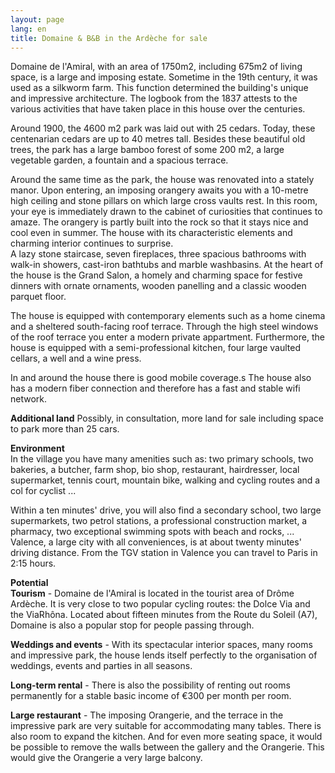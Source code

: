 ```yaml
---
layout: page
lang: en
title: Domaine & B&B in the Ardèche for sale
---
```


Domaine de l'Amiral, with an area of 1750m2, including 675m2 of living space, is a large and imposing estate. Sometime in the 19th century, it was used as a silkworm farm. This function determined the building's unique and impressive architecture. The logbook from the 1837 attests to the various activities that have taken place in this house over the centuries.

Around 1900, the 4600 m2 park was laid out with 25 cedars. Today, these centenarian cedars are up to 40 metres tall. Besides these beautiful old trees, the park has a large bamboo forest of some 200 m2, a large vegetable garden, a fountain and a spacious terrace.

Around the same time as the park, the house was renovated into a stately manor. Upon entering, an imposing orangery awaits you with a 10-metre high ceiling and stone pillars on which large cross vaults rest. In this room, your eye is immediately drawn to the cabinet of curiosities that continues to amaze. The orangery is partly built into the rock so that it stays nice and cool even in summer. The house with its characteristic elements and charming interior continues to surprise.   
A lazy stone staircase, seven fireplaces, three spacious bathrooms with walk-in showers, cast-iron bathtubs and marble washbasins. At the heart of the house is the Grand Salon, a homely and charming space for festive dinners with ornate ornaments, wooden panelling and a classic wooden parquet floor.

The house is equipped with contemporary elements such as a home cinema and a sheltered south-facing roof terrace. Through the high steel windows of the roof terrace you enter a modern private appartment. Furthermore, the house is equipped with a semi-professional kitchen, four large vaulted cellars, a well and a wine press.   
  
In and around the house there is good mobile coverage.s The house also has a modern fiber connection and therefore has a fast and stable wifi network.   
  
**Additional land**
Possibly, in consultation, more land for sale including space to park more than 25 cars.

**Environment**  
In the village you have many amenities such as: two primary schools, two bakeries, a butcher, farm shop, bio shop, restaurant, hairdresser, local supermarket, tennis court, mountain bike, walking and cycling routes and a col for cyclist ...

Within a ten minutes' drive, you will also find a secondary school, two large supermarkets, two petrol stations, a professional construction market, a pharmacy, two exceptional swimming spots with beach and rocks, ...  
Valence, a large city with all conveniences, is at about twenty minutes' driving distance. From the TGV station in Valence you can travel to Paris in 2:15 hours.   
  
**Potential**  
**Tourism** - Domaine de l'Amiral is located in the tourist area of Drôme Ardèche. It is very close to two popular cycling routes: the Dolce Via and the ViaRhôna. Located about fifteen minutes from the Route du Soleil (A7), Domaine is also a popular stop for people passing through.   
  
**Weddings and events** - With its spectacular interior spaces, many rooms and impressive park, the house lends itself perfectly to the organisation of weddings, events and parties in all seasons.

**Long-term rental** - There is also the possibility of renting out rooms permanently for a stable basic income of €300 per month per room.

**Large restaurant** - The imposing Orangerie, and the terrace in the impressive park are very suitable for accommodating many tables. There is also room to expand the kitchen. And for even more seating space, it would be possible to remove the walls between the gallery and the Orangerie. This would give the Orangerie a very large balcony. 

